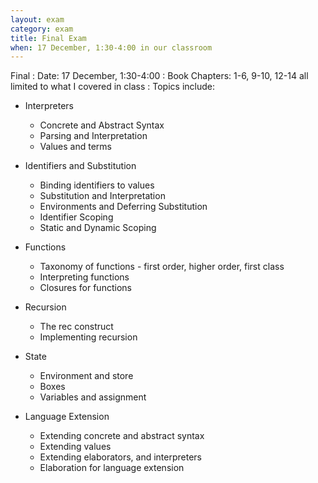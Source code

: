 ```yaml
---
layout: exam
category: exam
title: Final Exam
when: 17 December, 1:30-4:00 in our classroom
---
```


Final
: Date: 17 December, 1:30-4:00
: Book Chapters: 1-6, 9-10, 12-14 all limited to what I covered in class
: Topics include: 

* Interpreters
	* Concrete and Abstract Syntax
	* Parsing and Interpretation
	* Values and terms

* Identifiers and Substitution
	* Binding identifiers to values
	* Substitution and Interpretation
	* Environments and Deferring Substitution
	* Identifier Scoping
	* Static and Dynamic Scoping

* Functions
	* Taxonomy of functions - first order, higher order, first class
	* Interpreting functions
	* Closures for functions

* Recursion
	* The rec construct
	* Implementing recursion

* State
	* Environment and store
	* Boxes
	* Variables and assignment

* Language Extension
	* Extending concrete and abstract syntax
	* Extending values
	* Extending elaborators, and interpreters
	* Elaboration for language extension
